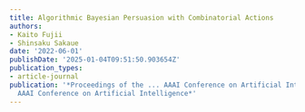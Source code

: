 ```yaml
---
title: Algorithmic Bayesian Persuasion with Combinatorial Actions
authors:
- Kaito Fujii
- Shinsaku Sakaue
date: '2022-06-01'
publishDate: '2025-01-04T09:51:50.903654Z'
publication_types:
- article-journal
publication: '*Proceedings of the ... AAAI Conference on Artificial Intelligence.
  AAAI Conference on Artificial Intelligence*'
---
```

